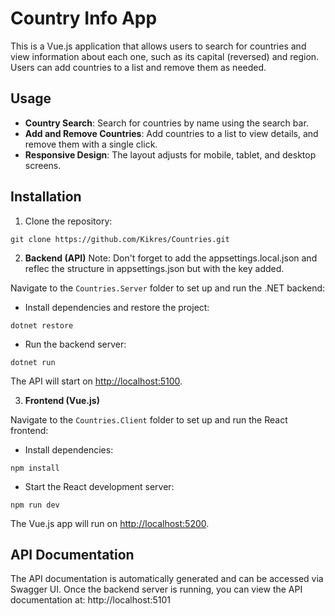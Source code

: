 # Country Info App

This is a Vue.js application that allows users to search for countries and view information about each one, such as its capital (reversed) and region. Users can add countries to a list and remove them as needed.

## Usage

- **Country Search**: Search for countries by name using the search bar.
- **Add and Remove Countries**: Add countries to a list to view details, and remove them with a single click.
- **Responsive Design**: The layout adjusts for mobile, tablet, and desktop screens.

## Installation

1. Clone the repository:
```
git clone https://github.com/Kikres/Countries.git
```

2. **Backend (API)**
Note: Don't forget to add the appsettings.local.json and reflec the structure in appsettings.json but with the key added.

Navigate to the `Countries.Server` folder to set up and run the .NET backend:
- Install dependencies and restore the project:
```
dotnet restore
```

- Run the backend server:
```
dotnet run
```

The API will start on [http://localhost:5100](http://localhost:5100).

3. **Frontend (Vue.js)**

Navigate to the `Countries.Client` folder to set up and run the React frontend:
- Install dependencies:
```
npm install
```

- Start the React development server:
```
npm run dev
```

The Vue.js app will run on [http://localhost:5200](http://localhost:5200).

## API Documentation

The API documentation is automatically generated and can be accessed via Swagger UI. Once the backend server is running, you can view the API documentation at:
http://localhost:5101

